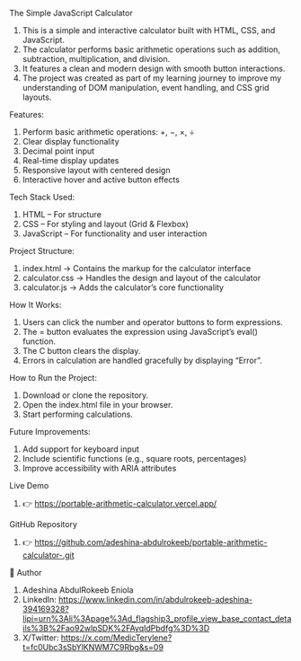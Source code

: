 The Simple JavaScript Calculator
1. This is a simple and interactive calculator built with HTML, CSS, and JavaScript.
2. The calculator performs basic arithmetic operations such as addition, subtraction, multiplication, and division.
3. It features a clean and modern design with smooth button interactions.
4. The project was created as part of my learning journey to improve my understanding of DOM manipulation, event handling, and CSS grid layouts.

Features:
1. Perform basic arithmetic operations: +, −, ×, ÷
2. Clear display functionality
3. Decimal point input
4. Real-time display updates
5. Responsive layout with centered design
6. Interactive hover and active button effects

Tech Stack Used:
1. HTML – For structure
2. CSS – For styling and layout (Grid & Flexbox)
3. JavaScript – For functionality and user interaction

Project Structure:
1. index.html → Contains the markup for the calculator interface
2. calculator.css → Handles the design and layout of the calculator
3. calculator.js → Adds the calculator’s core functionality

How It Works:
1. Users can click the number and operator buttons to form expressions.
2. The = button evaluates the expression using JavaScript’s eval() function.
3. The C button clears the display.
4. Errors in calculation are handled gracefully by displaying “Error”.

How to Run the Project:
1. Download or clone the repository.
2. Open the index.html file in your browser.
3. Start performing calculations.

Future Improvements:
1. Add support for keyboard input
2. Include scientific functions (e.g., square roots, percentages)
3. Improve accessibility with ARIA attributes

Live Demo
1. 👉 https://portable-arithmetic-calculator.vercel.app/

GitHub Repository
1. 👉 https://github.com/adeshina-abdulrokeeb/portable-arithmetic-calculator-.git

👤 Author
1. Adeshina AbdulRokeeb Eniola
2. LinkedIn: https://www.linkedin.com/in/abdulrokeeb-adeshina-394169328?lipi=urn%3Ali%3Apage%3Ad_flagship3_profile_view_base_contact_details%3B%2Fao92wlpSDK%2FAyqIdPbdfg%3D%3D
3. X/Twitter: https://x.com/MedicTerylene?t=fc0Ubc3sSbYlKNWM7C9Rbg&s=09
